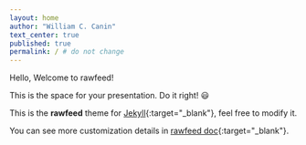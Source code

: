 ```yaml
---
layout: home
author: "William C. Canin"
text_center: true
published: true
permalink: / # do not change
---
```


Hello, Welcome to rawfeed!

This is the space for your presentation. Do it right! 😃

This is the **rawfeed** theme for [Jekyll](https://jekyllrb.com){:target="_blank"}, feel free to modify it.

You can see more customization details in [rawfeed doc](https://rawfeed.github.io/rawfeed-jekyll){:target="_blank"}.
